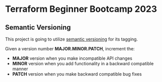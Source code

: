 # Terraform Beginner Bootcamp 2023

## Semantic Versioning

This project is going to utilize [semantic versioning](https://semver.org/) for its tagging.

Given a version number **MAJOR.MINOR.PATCH**, increment the:

- **MAJOR** version when you make incompatible API changes
- **MINOR** version when you add functionality in a backward compatible manner
- **PATCH** version when you make backward compatible bug fixes
